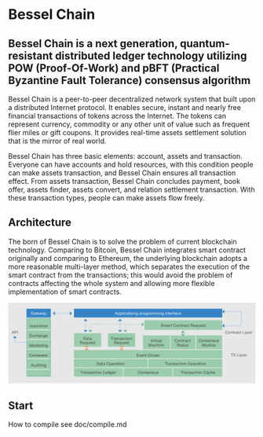 # Bessel Chain

## Bessel Chain is a next generation, quantum-resistant distributed ledger technology utilizing POW (Proof-Of-Work) and pBFT (Practical Byzantine Fault Tolerance) consensus algorithm

Bessel Chain is a peer-to-peer decentralized network system that built upon a distributed Internet protocol. It enables secure, instant and nearly free financial transactions of tokens across the Internet. The tokens can represent currency, commodity or any other unit of value such as frequent flier miles or gift coupons. It provides real-time assets settlement solution that is the mirror of real world.


Bessel Chain has three basic elements: account, assets and transaction. Everyone can have accounts and hold resources, with this condition people can make assets transaction, and Bessel Chain ensures all transaction effect. From assets transaction, Bessel Chain concludes payment, book offer, assets finder, assets convert, and relation settlement transaction. With these transaction types, people can make assets flow freely.

## Architecture ##
The born of Bessel Chain is to solve the problem of current blockchain technology. Comparing to Bitcoin, Bessel Chain integrates smart contract originally and comparing to Ethereum, the underlying blockchain adopts a more reasonable multi-layer method, which separates the execution of the smart contract from the transactions; this would avoid the problem of contracts affecting the whole system and allowing more flexible implementation of smart contracts.

![](images/bessel_chain_architecture.png)


## Start ##

How to compile see doc/compile.md

